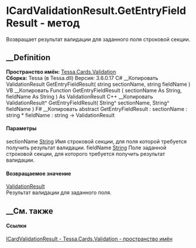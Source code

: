 # ICardValidationResult.GetEntryFieldResult - метод
Возвращает результат валидации для заданного поля строковой секции.
##  __Definition
 **Пространство имён:** [Tessa.Cards.Validation](N_Tessa_Cards_Validation.htm)  
 **Сборка:** Tessa (в Tessa.dll) Версия: 3.6.0.17
C# __Копировать
     ValidationResult GetEntryFieldResult(
    	string sectionName,
    	string fieldName
    )
VB __Копировать
     Function GetEntryFieldResult ( 
    	sectionName As String,
    	fieldName As String
    ) As ValidationResult
C++ __Копировать
    ValidationResult^ GetEntryFieldResult(
    	String^ sectionName, 
    	String^ fieldName
    )
F# __Копировать
     abstract GetEntryFieldResult : 
            sectionName : string * 
            fieldName : string -> ValidationResult 
#### Параметры
sectionName [String](https://learn.microsoft.com/dotnet/api/system.string)
    Имя строковой секции, для поля которой требуется получить результат валидации.
fieldName [String](https://learn.microsoft.com/dotnet/api/system.string)
    Поле заданной строковой секции, для которого требуется получить результат валидации.
#### Возвращаемое значение
[ValidationResult](T_Tessa_Platform_Validation_ValidationResult.htm)  
Результат валидации для заданного поля.
##  __См. также
#### Ссылки
[ICardValidationResult - ](T_Tessa_Cards_Validation_ICardValidationResult.htm)
[Tessa.Cards.Validation - пространство имён](N_Tessa_Cards_Validation.htm)
